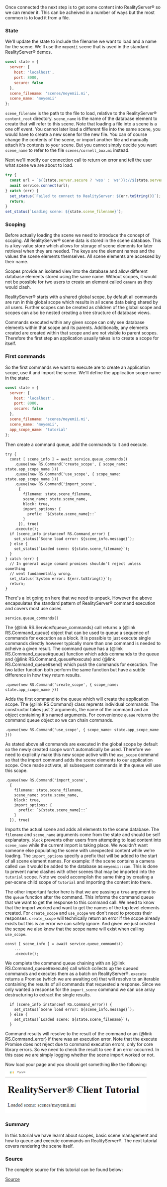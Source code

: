 Once connected the next step is to get some content into RealityServer&reg; so we can render it. This can be acheived in a number of ways but the most common is to load it from a file. 

### State
We'll update the state to include the filename we want to load and a name for the scene. We'll use the `meyemii` scene that is used in the standard RealityServer&reg; demos.
```javascript
const state = {
  server: {
    host: 'localhost',
    port: 8080,
    secure: false
  },
  scene_filename: 'scenes/meyemii.mi',
  scene_name: 'meyemii'
};
```
`scene_filename` is the path to the file to load, relative to the RealityServer&reg; `content_root` directory. `scene_name` is the name of the database element to create that will refer to this scene. Note that loading a file into a scene is a one off event. You cannot later load a different file into the same scene, you would have to create a new scene for the new file. You can of course change the contents of the scene, or import another file and manually attach it's contents to your scene. But you cannot simply decide you want `scene_name` to refer to the file `scenes/cornell_box.mi` instead.

Next we'll modify our connection call to return on error and tell the user what scene we are about to load.
```javascript
try {
  const url = `${(state.server.secure ? 'wss' : 'ws')}://${state.server.host}:${state.server.port}/service/`;
  await service.connect(url);
} catch (err) {
  set_status(`Failed to connect to RealityServer: ${err.toString()}`);
  return;
}
set_status(`Loading scene: ${state.scene_filename}`);
```

### Scoping
Before actually loading the scene we need to introduce the concept of scoping. All RealityServer&reg; scene data is stored in the scene database. This is a key-value store which allows for storage of scene elements for later retrieval when they are needed. The keys are the element names and the values the scene elements themselves. All scene elements are accessed by their name. 

Scopes provide an isolated view into the database and allow different database elements stored using the same name. Without scopes, it would not be possible for two users to create an element called `camera` as they would clash. 

RealityServer&reg; starts with a shared global scope, by default all commands are run in this global scope which results in all scene data being shared by all users. Further scopes can be created as children of the global scope and scopes can also be nested creating a tree structure of database views.

Commands executed within any given scope can only see database elements within that scope and its parents. Additionally, any elements created are created within that scope and are not visible to parent scopes. Therefore the first step an application usually takes is to create a scope for itself.

### First commands
So the first commands we want to execute are to create an application scope, use it and import the scene. We'll define the application scope name in the state:
```javascript
const state = {
  server: {
    host: 'localhost',
    port: 8080,
    secure: false
  },
  scene_filename: 'scenes/meyemii.mi',
  scene_name: 'meyemii',
  app_scope_name: 'tutorial'
};
```

Then create a command queue, add the commands to it and execute.

```
try {
  const [ scene_info ] = await service.queue_commands()
    .queue(new RS.Command('create_scope', { scope_name: state.app_scope_name }))
    .queue(new RS.Command('use_scope', { scope_name: state.app_scope_name }))
    .queue(new RS.Command('import_scene',
      {
        filename: state.scene_filename,
        scene_name: state.scene_name,
        block: true,
        import_options: {
          prefix: `${state.scene_name}::`
        }
      }), true)
    .execute();
  if (scene_info instanceof RS.Command_error) {
    set_status(`Scene load error: ${scene_info.message}`);
  } else {
    set_status(`Loaded scene: ${state.scene_filename}`);
  }
} catch (err) {
  // In general usage comand promises shouldn't reject unless something
  // went fundamentally wrong.
  set_status(`System error: ${err.toString()}`);
  return;
}
```
There's a lot going on here that we need to unpack. However the above encapsulates the standard pattern of RealityServer&reg; command execution and covers most use cases.

```
service.queue_commands()
```
The {@link RS.Service#queue_commands} call returns a {@link RS.Command_queue} object that can be used to queue a sequence of commands for execution as a block. It is possible to just execute single commands directly however typically more than one command is needed to acheive a given result. The command queue has a {@link RS.Command_queue#queue} function which adds commands to the queue and {@link RS.Command_queue#execute} and {@link RS.Command_queue#send} which push the commands for execution. The two latter function both perform the same function but have a subtle difference in how they return results.

```
.queue(new RS.Command('create_scope', { scope_name: state.app_scope_name }))
```
Adds the first command to the queue which will create the application scope. The {@link RS.Command} class reprents individual commands. The constructor takes just 2 arguments, the name of the command and an object containing it's named arguments. For convenience `queue` returns the command queue object so we can chain commands.

```
.queue(new RS.Command('use_scope', { scope_name: state.app_scope_name }))
```
As stated above all commands are executed in the global scope by default so the newly created scope won't automatically be used. Therefore we need to explicitly make this new scope active with the `use_scope` command so that the import command adds the scene elements to our application scope. Once made activate, all subsequent commands in the queue will use this scope.

```
.queue(new RS.Command('import_scene',
  {
    filename: state.scene_filename,
    scene_name: state.scene_name,
    block: true,
    import_options: {
      prefix: `${state.scene_name}::`
    }
  }), true)
```
Imports the actual scene and adds all elements to the scene database. The `filename` and `scene_name` arguments come from the state and should be self explanatory. `block` prevents other users from attempting to load content into `scene_name` while the current import is taking place. We wouldn't want someone else populating the scene with unexpected content while we're loading. The `import_options` specify a prefix that will be added to the start of all scene element names. For example: if the scene contains a camera called `cam` it would be added to the database as `meyemii::cam`. This is done to prevent name clashes with other scenes that may be imported into the `tutorial` scope. Note we could accomplish the same thing by creating a per-scene child scope of `tutorial` and importing the content into there.

The other important factor here is that we are passing a `true` argument to the `queue` function after the command. This informs the command queue that we want to get the response to this command call. We need to know that the import worked and want to get the names of the top level elements created. For `create_scope` and `use_scope` we don't need to process their responses. `create_scope` will technically return an error if the scope already exists but this is an error we can safely ignore. And given we just created the scope we also know that the scope name will exist when calling `use_scope`.

```
const [ scene_info ] = await service.queue_commands()
    ...
    .execute();
```
We complete the command queue chaining with an {@link RS.Command_queue#execute} call which collects up the queued commands and executes them as a batch on RealityServer&reg;. `execute` returns a Promise (which we are awaiting on) that will resolve to an iterable containing the results of all commands that requested a response. Since we only wanted a response for the `import_scene` command we can use array destructuring to extract the single results.

```
  if (scene_info instanceof RS.Command_error)) {
    set_status(`Scene load error: ${scene_info.message}`);
  } else {
    set_status(`Loaded scene: ${state.scene_filename}`);
  }
```
Command results will resolve to the result of the command or an {@link RS.Command_error} if there was an execution error. Note that the execute Promise does not reject due to command execution errors, only for core library errors. So we need to check the result to see if an error occurred. In this case we are simply logging whether the scene import worked or not.

Now load your page and you should get something like the following:

![scene loaded](tutorials/browser-scene-loading/loaded.jpg)

### Summary
In this tutorial we have learnt about scopes, basic scene management and how to queue and execute commands on RealityServer&reg;. The next tutorial covers rendering the scene itself.

### Source
The complete source for this tutorial can be found below:

[Source](tutorials/browser-scene-loading/index.html)


